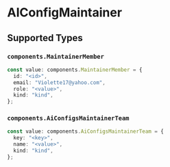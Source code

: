 # AIConfigMaintainer


## Supported Types

### `components.MaintainerMember`

```typescript
const value: components.MaintainerMember = {
  id: "<id>",
  email: "Violette17@yahoo.com",
  role: "<value>",
  kind: "kind",
};
```

### `components.AiConfigsMaintainerTeam`

```typescript
const value: components.AiConfigsMaintainerTeam = {
  key: "<key>",
  name: "<value>",
  kind: "kind",
};
```

